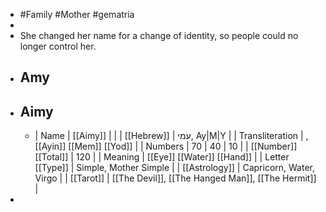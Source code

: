 - #Family #Mother #gematria
-
- She changed her name for a change of identity, so people could no longer control her.
- ## Amy
- ## Aimy
	- | Name | [[Aimy]] | | 
	  | [[Hebrew]] | עמי, Ay|M|Y |
	  | Transliteration | , [[Ayin]] [[Mem]] [[Yod]] |
	  | Numbers | 70 | 40 | 10 |
	  | [[Number]] [[Total]] | 120 |
	  | Meaning | [[Eye]] [[Water]] [[Hand]] |
	  | Letter [[Type]] | Simple, Mother Simple |
	  | [[Astrology]] | Capricorn, Water, Virgo |
	  | [[Tarot]] | [[The Devil]], [[The Hanged Man]], [[The Hermit]] |
-